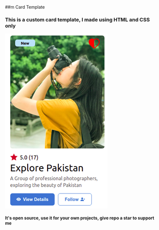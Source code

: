 ##m Card Template

### This is a custom card template, I made using HTML and CSS only

<img src="/card-new.png" alt="card image" />

#### It's open source, use it for your own projects, give repo a star to support me
